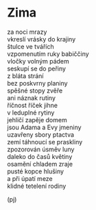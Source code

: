 Zima 
====
  
za noci mrazy  
vkreslí vrásky do krajiny  
štulce ve tvářích  
vzpomenutím ruky babiččiny  
vločky volným pádem  
seskupí se do peřiny  
z bláta strání  
bez poskvrny planiny  
spěšné stopy zvěře  
ani náznak rutiny  
říčnost říček jihne  
v leduplné rytiny  
jehličí zapěje domem  
jsou Adama a Evy jmeniny  
uzavřeny sbory ptactva  
zemí táhnoucí se praskliny  
zpozorován úsměv luny  
daleko do časů květiny  
osamění chladem zraje  
pusté kopce hlušiny  
a při úpatí meze  
klidné tetelení rodiny  
  
(pj)
  
